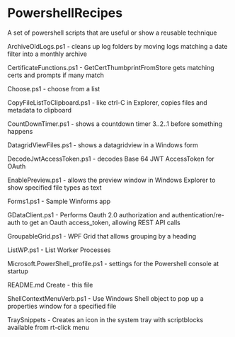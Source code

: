 # PowershellRecipes
A set of powershell scripts that are useful or show a reusable technique 

ArchiveOldLogs.ps1  - cleans up log folders by moving logs matching a date filter into a monthly archive

CertificateFunctions.ps1  - GetCertThumbprintFromStore gets matching certs and prompts if many match

Choose.ps1	- choose from a list 

CopyFileListToClipboard.ps1	- like ctrl-C in Explorer, copies files and metadata to clipboard

CountDownTimer.ps1	- shows a countdown timer 3..2..1 before something happens

DatagridViewFiles.ps1	- shows a datagridview in a Windows form

DecodeJwtAccessToken.ps1	- decodes Base 64 JWT AccessToken for OAuth

EnablePreview.ps1	- allows the preview window in Windows Explorer to show specified file types as text

Forms1.ps1	- Sample Winforms app

GDataClient.ps1	- Performs Oauth 2.0 authorization and authentication/re-auth to get an Oauth access_token, allowing REST API calls

GroupableGrid.ps1	- WPF Grid that allows grouping by a heading 

ListWP.ps1	- List Worker Processes

Microsoft.PowerShell_profile.ps1	- settings for the Powershell console at startup 

README.md	Create - this file

ShellContextMenuVerb.ps1	- Use Windows Shell object to pop up a properties window for a specified file

TraySnippets	- Creates an icon in the system tray with scriptblocks available from rt-click menu 
